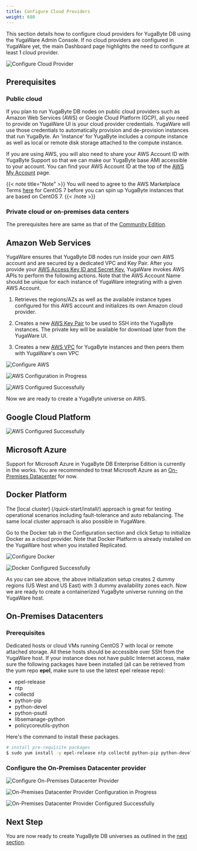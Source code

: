 ```yaml
---
title: Configure Cloud Providers
weight: 680
---
```


This section details how to configure cloud providers for YugaByte DB using the YugaWare Admin Console. If no cloud providers are configured in YugaWare yet, the main Dashboard page highlights the need to configure at least 1 cloud provider.

![Configure Cloud Provider](/images/ee/configure-cloud-provider.png)

## Prerequisites

### Public cloud

If you plan to run YugaByte DB nodes on public cloud providers such as Amazon Web Services (AWS) or Google Cloud Platform (GCP), all you need to provide on YugaWare UI is your cloud provider credentials. YugaWare will use those credentials to automatically provision and de-provision instances that run YugaByte. An 'instance' for YugaByte includes a compute instance as well as local or remote disk storage attached to the compute instance.

If you are using AWS, you will also need to share your AWS Account ID with YugaByte Support so that we can make our YugaByte base AMI accessible to your account. You can find your AWS Account ID at the top of the [AWS My Account](https://console.aws.amazon.com/billing/home?#/account) page.

{{< note title="Note" >}}
You will need to agree to the AWS Marketplace Terms [here](https://aws.amazon.com/marketplace/pp/B00O7WM7QW) for CentOS 7 before you can spin up YugaByte instances that are based on CentOS 7. 
{{< /note >}}

### Private cloud or on-premises data centers

The prerequisites here are same as that of the [Community Edition](/deploy/multi-node-cluster/#prerequisites).

## Amazon Web Services

YugaWare ensures that YugaByte DB nodes run inside your own AWS account and are secured by a dedicated VPC and Key Pair. After you provide your [AWS Access Key ID and Secret Key](http://docs.aws.amazon.com/general/latest/gr/managing-aws-access-keys.html), YugaWare invokes AWS APIs to perform the following actions. Note that the AWS Account Name should be unique for each instance of YugaWare integrating with a given AWS Account.

1. Retrieves the regions/AZs as well as the available instance types configured for this AWS account and initializes its own Amazon cloud provider.

2. Creates a new [AWS Key Pair](https://docs.aws.amazon.com/AWSEC2/latest/UserGuide/ec2-key-pairs.html) to be used to SSH into the YugaByte instances. The private key will be available for download later from the YugaWare UI.

3. Creates a new [AWS VPC](https://docs.aws.amazon.com/AWSEC2/latest/UserGuide/using-vpc.html) for YugaByte instances and then peers them with YugaWare's own VPC

![Configure AWS](/images/ee/configure-aws-1.png)

![AWS Configuration in Progress](/images/ee/configure-aws-2.png)

![AWS Configured Successfully](/images/ee/configure-aws-3.png)

Now we are ready to create a YugaByte universe on AWS.

## Google Cloud Platform

![AWS Configured Successfully](/images/ee/configure-gcp-3.png)

## Microsoft Azure

Support for Microsoft Azure in YugaByte DB Enterprise Edition is currently in the works. You are recommended to treat Microsoft Azure as an [On-Premises Datacenter](/deploy/enterprise-edition/configure-cloud-providers/#on-premises-datacenters) for now.

## Docker Platform

The [local cluster] (/quick-start/install/) approach is great for testing operational scenarios including fault-tolerance and auto rebalancing. The same local cluster approach is also possible in YugaWare.

Go to the Docker tab in the Configuration section and click Setup to initialize Docker as a cloud provider. Note that Docker Platform is already installed on the YugaWare host when you installed Replicated.

![Configure Docker](/images/ee/configure-docker-1.png)

![Docker Configured Successfully](/images/ee/configure-docker-2.png)

As you can see above, the above initialization setup creates 2 dummy regions (US West and US East) with 3 dummy availability zones each. Now we are ready to create a containerized YugaByte universe running on the YugaWare host.


## On-Premises Datacenters

### Prerequisites

Dedicated hosts or cloud VMs running CentOS 7 with local or remote attached storage. All these hosts should be accessible over SSH from the YugaWare host. If your instance does not have public Internet access, make sure the following packages have been installed (all can be retrieved from the yum repo **epel**, make sure to use the latest epel release repo):

- epel-release
- ntp
- collectd
- python-pip
- python-devel
- python-psutil
- libsemanage-python
- policycoreutils-python

Here's the command to install these packages.

```{.sh .copy .separator-dollar}
# install pre-requisite packages
$ sudo yum install -y epel-release ntp collectd python-pip python-devel python-psutil libsemanage-python policycoreutils-python
```

### Configure the On-Premises Datacenter provider

![Configure On-Premises Datacenter Provider](/images/ee/configure-onprem-1.png)

![On-Premises Datacenter Provider Configuration in Progress](/images/ee/configure-onprem-2.png)

![On-Premises Datacenter Provider Configured Successfully](/images/ee/configure-onprem-3.png)

## Next Step

You are now ready to create YugaByte DB universes as outlined  in the [next section](/manage/enterprise-edition/create-universe/).
